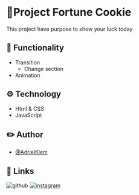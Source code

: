 # 🥠Project Fortune Cookie

This project have purpose to show your luck today 
## 🔧 Functionality

- Transition
    - Change section
- Animation


## ⚙️ Technology
- Html & CSS
- JavaScript
## ✏️ Author

- [@AdrielKlem](https://www.github.com/AdrielKlem)


## 🔗 Links
![github](https://img.shields.io/badge/github-black?style=for-the-badge&logo=github&logoColor=white&link=https%3A%2F%2Fgithub.com%2FAdrielKlem)
[![instagram](https://img.shields.io/badge/instagram-e11414?style=for-the-badge&logo=instagram&logoColor=ffe600)](https://instagram.com/)